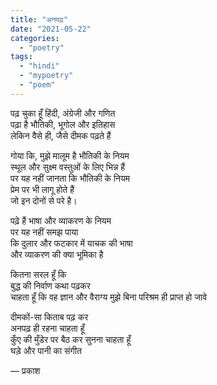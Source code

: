```yaml
---
title: "अनपढ़"
date: "2021-05-22"
categories:
  - "poetry"
tags:
  - "hindi"
  - "mypoetry"
  - "poem"
---
```


पढ़ चुका हूँ हिंदी, अंग्रेजी और गणित  
पढ़ा है भौतिकी, भूगोल और इतिहास  
लेकिन वैसे ही, जैसे दीमक पढ़ते हैं

गोया कि, मुझे मालूम है भौतिकी के नियम  
स्थूल और सुक्ष्म वस्तुओं के लिए भिन्न हैं  
पर यह नहीं जानता कि भौतिकी के नियम  
प्रेम पर भी लागू होते हैं  
जो इन दोनों से परे है।

पढ़े हैं भाषा और व्याकरण के नियम  
पर यह नहीं समझ पाया  
कि दुलार और फटकार में याचक की भाषा  
और व्याकरण की क्या भूमिका है

कितना सरल हूँ कि  
बुद्ध की निर्वाण कथा पढ़कर  
चाहता हूँ कि वह ज्ञान और वैराग्य
मुझे बिना परिश्रम ही प्राप्त हो जावे

दीमकों-सा किताब पढ़ कर  
अनपढ़ ही रहना चाहता हूँ  
कुँए की मुँडेर पर बैठ कर सुनना चाहता हूँ  
घड़े और पानी का संगीत

― प्रकाश
